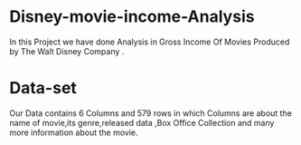 # Disney-movie-income-Analysis

In this Project we have done Analysis in Gross Income Of Movies Produced by  The Walt Disney Company .

# Data-set
Our Data contains 6 Columns and 579 rows in which Columns are about the name of movie,its genre,released data ,Box Office Collection and many more information about the movie.
